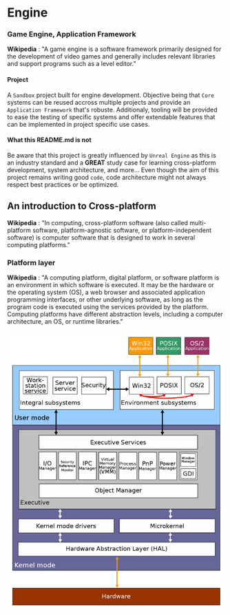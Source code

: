 # Engine

### Game Engine, Application Framework

**Wikipedia** : "A game engine is a software framework primarily designed for the development of video games and generally includes relevant libraries and support programs such as a level editor."

#### Project

A `Sandbox` project built for engine development. Objective being that `Core` systems can be reused accross multiple projects and provide an `Application Framework` that's robuste. Additionaly, tooling will be provided to ease the testing of specific systems and offer extendable features that can be implemented in project specific use cases.

#### What this README.md is not

Be aware that this project is greatly influenced by `Unreal Engine` as this is an industry standard and a **GREAT** study case for learning cross-platform development, system architecture, and more... Even though the aim of this project remains writing good `code`, code architecture might not always respect best practices or be optimized.

## An introduction to Cross-platform

**Wikipedia** : "In computing, cross-platform software (also called multi-platform software, platform-agnostic software, or platform-independent software) is computer software that is designed to work in several computing platforms."

### Platform layer

**Wikipedia** : "A computing platform, digital platform, or software platform is an environment in which software is executed. It may be the hardware or the operating system (OS), a web browser and associated application programming interfaces, or other underlying software, as long as the program code is executed using the services provided by the platform. Computing platforms have different abstraction levels, including a computer architecture, an OS, or runtime libraries."

![platform_layer](https://github.com/guyllaumedemers/Engine/blob/master/Resources/OS_architecture.png)